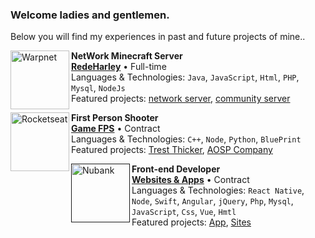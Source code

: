 ### Welcome ladies and gentlemen.
Below you will find my experiences in past and future projects of mine..

[<img align="left" height="94px" width="94px" alt="Warpnet" src="https://www.meme-arsenal.com/memes/661181117ea3772dc3ecf942242d39cf.jpg"/>](https://github.com/AmericanGSoap/)

**NetWork Minecraft Server** \
[**RedeHarley**](https://github.com/AmericanGSoap/) • Full-time \
Languages & Technologies: `Java`, `JavaScript`, `Html`, `PHP`, `Mysql`, `NodeJs`\
Featured projects: [network server](), [community server]()
<br/>

[<img align="left" height="94px" width="94px" alt="Rocketseat" src="https://yt3.ggpht.com/dBwhvX2iF121h0UWumMKi5_4cPclBTKIdIm3KM9KroRUcLWrLkppDf67dIDH-i_YrBAupazR=s900-c-k-c0x00ffffff-no-rj"/>](https://github.com/AmericanGSoap/)

**First Person Shooter** \
[**Game FPS**](https://github.com/AmericanGSoap/) • Contract \
Languages & Technologies: `C++`, `Node`, `Python`, `BluePrint`\
Featured projects: [Trest Thicker](), [AOSP Company]()
<br/>

[<img align="left" height="94px" width="94px" alt="Nubank" src="https://cdn-icons-png.flaticon.com/512/320/320368.png"/>]()

**Front-end Developer** \
[**Websites & Apps**](https://github.com/AmericanGSoap/) • Contract \
Languages & Technologies: `React Native`, `Node`, `Swift`, `Angular`, `jQuery`, `Php`, `Mysql`, `JavaScript`, `Css`, `Vue`, `Hmtl` \
Featured projects: [App](https://github.com/AmericanGSoap/), [Sites]()
<br/>
<br/>
